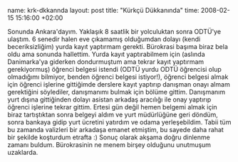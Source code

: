 name: krk-dkkannda
layout: post
title: "Kürkçü Dükkanında"
time: 2008-02-15 15:16:00 +02:00

Sonunda Ankara'dayım. Yaklaşık 8 saatlik bir yolculuktan sonra ODTÜ'ye ulaştım. 6 senedir halen eve çıkamamış olduğumdan dolayı (kendi beceriksizliğim)  yurda kayıt yaptırmam gerekti. Bürokrasi başıma biraz bela oldu ama sonunda hallettim. Yurda kayıt yaptırabilmem için (aslında Danimarka'ya giderken dondurmuştum ama tekrar kayıt yaptırmam gerekiyormuş) öğrenci belgesi istendi (ODTÜ yurdu ODTÜ öğrencisi olup olmadığımı bilmiyor, benden öğrenci belgesi istiyor!), öğrenci belgesi almak için öğrenci işlerine gittiğimde derslere kayıt yaptırıp danışman onayı almam gerektiğini söylediler, danışmanımı bulmak için bölüme gittim. Danışmanım yurt dışına gittiğinden dolayı asistan arkadaş aracılığı ile onay yaptırıp öğrenci işlerine tekrar gittim. Ertesi gün değil hemen belgemi almak için biraz tartıştıktan sonra belgeyi aldım ve yurt müdürlüğüne geri döndüm, sonra bankaya gidip yurt ücretini yatırdım ve odama yerleşebildim. Tabii tüm bu zamanda valizleri bir arkadaşa emanet etmiştim, bu sayede daha rahat bir şekilde koşturdum etrafta :) Sonuç olarak akşama doğru dinlenme zamanı buldum. Bürokrasinin ne menem birşey olduğunu unutmuşum uzaklarda.
